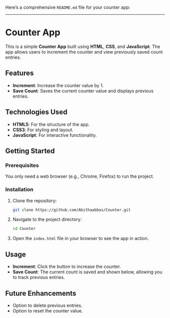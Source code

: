 Here’s a comprehensive `README.md` file for your counter app:

---

# Counter App

This is a simple **Counter App** built using **HTML**, **CSS**, and **JavaScript**. The app allows users to increment the counter and view previously saved count entries.

## Features
- **Increment**: Increase the counter value by 1.
- **Save Count**: Saves the current counter value and displays previous entries.

## Technologies Used
- **HTML5**: For the structure of the app.
- **CSS3**: For styling and layout.
- **JavaScript**: For interactive functionality.

## Getting Started

### Prerequisites
You only need a web browser (e.g., Chrome, Firefox) to run the project.

### Installation
1. Clone the repository:
   ```bash
   git clone https://github.com/Abithaabbas/Counter.git
   ```
2. Navigate to the project directory:
   ```bash
   cd Counter
   ```
3. Open the `index.html` file in your browser to see the app in action.

## Usage
- **Increment**: Click the button to increase the counter.
- **Save Count**: The current count is saved and shown below, allowing you to track previous entries.

## Future Enhancements
- Option to delete previous entries.
- Option to reset the counter value.

